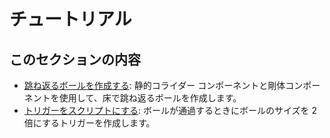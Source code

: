 # チュートリアル

## このセクションの内容 

* [跳ね返るボールを作成する](create-a-bouncing-ball.md): 静的コライダー コンポーネントと剛体コンポーネントを使用して、床で跳ね返るボールを作成します。
* [トリガーをスクリプトにする](script-a-trigger.md): ボールが通過するときにボールのサイズを 2 倍にするトリガーを作成します。
